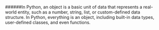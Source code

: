 ######In Python, an object is a basic unit of data that represents a real-world entity, such as a number, string, list, or custom-defined data structure. In Python, everything is an object, including built-in data types, user-defined classes, and even functions.
